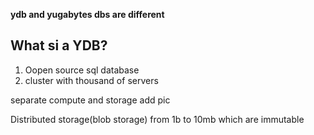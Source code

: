 **ydb and yugabytes dbs are different**



## What si a YDB?
1. Oopen source sql database
2. cluster with thousand of servers


separate compute and storage
add pic


Distributed storage(blob storage)
from 1b to 10mb which are immutable 
